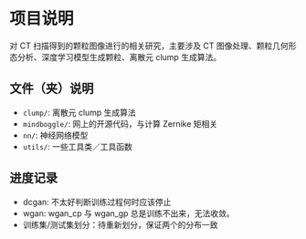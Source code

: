 # 项目说明

对 CT 扫描得到的颗粒图像进行的相关研究，主要涉及 CT 图像处理、颗粒几何形态分析、深度学习模型生成颗粒、离散元 clump 生成算法。

## 文件（夹）说明

-   `clump/`: 离散元 clump 生成算法
-   `mindboggle/`: 网上的开源代码，与计算 Zernike 矩相关
-   `nn/`: 神经网络模型
-   `utils/`: 一些工具类／工具函数

## 进度记录

-   dcgan: 不太好判断训练过程何时应该停止
-   wgan: wgan_cp 与 wgan_gp 总是训练不出来，无法收敛。
-   训练集/测试集划分：待重新划分，保证两个的分布一致
